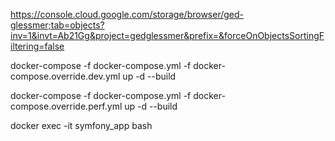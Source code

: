 https://console.cloud.google.com/storage/browser/ged-glessmer;tab=objects?inv=1&invt=Ab21Gg&project=gedglessmer&prefix=&forceOnObjectsSortingFiltering=false


docker-compose -f docker-compose.yml -f docker-compose.override.dev.yml up -d --build

docker-compose -f docker-compose.yml -f docker-compose.override.perf.yml up -d --build


docker exec -it symfony_app bash